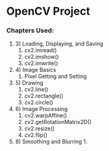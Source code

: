 # OpenCV Project

### Chapters Used:
1. 3\) Loading, Displaying, and Saving
   1. cv2.imread()
   2. cv2.imshow()
   3. cv2.imwrite()
2. 4\) Image Basics
   1. Pixel Getting and Setting
3. 5\) Drawing
   1. cv2.line()
   2. cv2.rectangle()
   3. cv2.circle()
4. 6\) Image Processing
   1. cv2.warpAffine()
   2. cv2.getRotationMatrix2D()
   3. cv2.resize()
   4. cv2.flip()
5. 8\) Smoothing and Blurring
   1. 